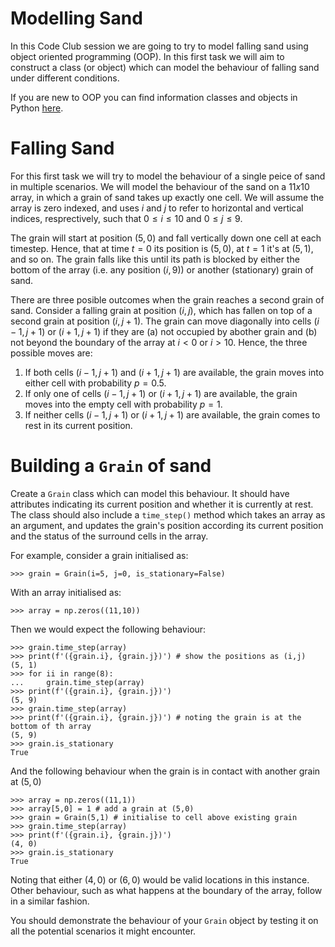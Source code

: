 # Modelling Sand
In this Code Club session we are going to try to model falling sand using object oriented programming (OOP). In this first task we will aim to construct a class (or object) which can model the behaviour of falling sand under different conditions. 

If you are new to OOP you can find information classes and objects in Python [here](https://www.geeksforgeeks.org/python-classes-and-objects/).

# Falling Sand
For this first task we will try to model the behaviour of a single peice of sand in multiple scenarios. We will model the behaviour of the sand on a $11x10$ array, in which a grain of sand takes up exactly one cell. We will assume the array is zero indexed, and uses $i$ and $j$ to refer to horizontal and vertical indices, resprectively, such that $0\leq i \leq 10$ and $0 \leq j \leq 9$. 

The grain will start at position $(5,0)$ and fall vertically down one cell at each timestep. Hence, that at time $t=0$ its position is $(5,0)$, at $t=1$ it's at $(5,1)$, and so on. The grain falls like this until its path is blocked by either the bottom of the array (i.e. any position $(i,9)$) or another (stationary) grain of sand.

There are three posible outcomes when the grain reaches a second grain of sand. Consider a falling grain at position $(i,j)$, which has fallen on top of a second grain at position $(i,j+1)$. The grain can move diagonally into cells $(i-1,j+1)$ or $(i+1,j+1)$ if they are (a) not occupied by abother grain and (b) not beyond the boundary of the array at $i<0$ or $i>10$. Hence, the three possible moves are:

1. If both cells $(i-1, j+1)$ and $(i+1, j+1)$ are available, the grain moves into either cell with probability $p=0.5$.
2. If only one of cells $(i-1, j+1)$ or $(i+1, j+1)$ are available, the grain moves into the empty cell with probability $p=1$.
3. If neither cells $(i-1, j+1)$ or $(i+1, j+1)$ are available, the grain comes to rest in its current position.

# Building a `Grain` of sand
Create a `Grain` class which can model this behaviour. It should have attributes indicating its current position and whether it is currently at rest. The class should also include a `time_step()` method which takes an array as an argument, and updates the grain's position according its current position and the status of the surround cells in the array.

For example, consider a grain initialised as:

`>>> grain = Grain(i=5, j=0, is_stationary=False)`

With an array initialised as:

`>>> array = np.zeros((11,10))`

Then we would expect the following behaviour:
```
>>> grain.time_step(array)
>>> print(f'({grain.i}, {grain.j})') # show the positions as (i,j)
(5, 1)
>>> for ii in range(8):
...     grain.time_step(array)
>>> print(f'({grain.i}, {grain.j})')
(5, 9)
>>> grain.time_step(array)
>>> print(f'({grain.i}, {grain.j})') # noting the grain is at the bottom of th array
(5, 9)
>>> grain.is_stationary
True
```

And the following behaviour when the grain is in contact with another grain at $(5,0)$
```
>>> array = np.zeros((11,1))
>>> array[5,0] = 1 # add a grain at (5,0)
>>> grain = Grain(5,1) # initialise to cell above existing grain
>>> grain.time_step(array)
>>> print(f'({grain.i}, {grain.j})')
(4, 0)
>>> grain.is_stationary
True
```
Noting that either $(4,0)$ or $(6,0)$ would be valid locations in this instance. Other behaviour, such as what happens at the boundary of the array, follow in a similar fashion.

You should demonstrate the behaviour of your `Grain` object by testing it on all the potential scenarios it might encounter.
